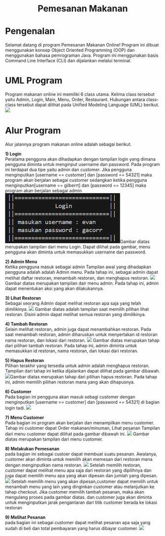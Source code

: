 # <p align="center">**Pemesanan Makanan**</p>

# **Pengenalan**
Selamat datang di program Pemesanan Makanan Online!
Program ini dibuat menggunakan konsep Object Oriented Programming (OOP) dan menggunakan bahasa pemrograman Java. Program ini menggunakan basis Command Line Interface (CLI) dan dijalankan melalui terminal.
<br>

# **UML Program**
Program makanan online ini memiliki 6 class utama. Kelima class tersebut yaitu Admin, Login, Main, Menu, Order, Restaurant. Hubungan antara class-class tersebut dapat dilihat pada Unified Modeling Language (UML) berikut.
<img src = "image/UML.jpg">
<br>

# **Alur Program**
Alur jalannya program makanan online adalah sebagai berikut.<br>

**1) Login** <br>
Peratama pengguna akan dihadapkan dengan tampilan login yang dimana pengguna diminta untuk menginput username dan password. Pada program ini terdapat dua tipe yaitu admin dan customer. Jika pengguna menginputkan [username == customer] dan [password == 54321] maka program akan berjalan sebagai customer sedangkan ketika pengguna menginputkan[username == gilberrt] dan [password == 12345] maka program akan berjalan sebagai admin
<img src = "image/login.png">Gambar diatas merupakan tampilan dari menu Login. Dapat dilihat pada gambar, menu pengguna akan diminta untuk memasukkan username dan password.

**2) Admin Menu**<br>
Ketika pengguna masuk sebagai admin Tampilan awal yang dihadapkan pengguna adalah adalah Admin menu. Pada tahap ini, sebagai admin dapat melihat daftar restoran, menambah restoran, dan menghapus restoran.
<img src = "image/menu_admin.png">Gambar diatas merupakan tampilan dair menu admin. Pada tahap ini, admin dapat menentukan aksi yang akan dilakukannya.

**3) Lihat Restoran**<br>
Sebagai seorang Admin dapat melihat restoran apa saja yang telah dimilikinya. 
<img src = "image/lihat_restoran.png"> Gambar diatas adalah tampilan saat memilih pilihan lihat restoran. Disini admin dapat melihat semua restoran yang dimilikinya. 

**4) Tambah Restoran**<br>
Selain melihat restoran, admin juga dapat menambahkan restoran. Pada saat menambah restoran, admin diharuskan untuk menyertakan id restoran nama restoran, dan lokasi dari restoran. 
<img src = "image/tambah_restoran.png"> Gambar diatas merupakan tahap dari pilihan tambah restoran. Pada tahap ini, admin diminta untuk memasukkan id restoran, nama restoran, dan lokasi dari restoran.

**5) Hapus Restoran**<br>
Pilihan terakhir yang tersedia untuk admin adalah menghapus restoran. Tampilan dari tahap ini ketika dijalankan dapat dilihat pada gambar dibawah.
<img src = "image/hapus_restoran.png">Gambar diatas merupakan tahap dari pilihan hapus restoran. Pada tahap ini, admin memilih pilihan restoran mana yang akan dihapusnya.

**6) Customer**<br>
Pada bagian ini pengguna akan masuk sebagi customer dengan menginputkan [username == customer] dan [password == 54321] di bagian login tadi. 
<img src = "image/intro_customer.png">

**7) Menu Customer**<br>
Pada bagian ini program akan berjalan dan menampilkan menu customer. Tahap ini customer dapat Order makanan/minuman, Lihat pesanan Tampilan dari menu customer dapat dilihat pada gambar dibawah ini.
<img src = "image/menu_customer.png"> Gambar diatas merupakan tampilan dari menu customer. 

**8) Melakukan Pemesanan**<br>
pada bagian ini sebagai custoer dapat membuat suatu pesanan. Awalanya, customer akan diminta untuk memilih akan memesan dari restoran mana dengan menginputkan nama restoran.
<img src = "image/buat_pesanan.png">
Setelah memilih restoran, customer dapat melihat menu apa saja dari restoran yang dipilihnya dan juga dapat memilih menu apa yang akan dipesan dan jumlah yang dipesan.
<img src = "image/list_menu_pesanan.png">
Setelah memilih menu yang akan dipesan,customer dapat memilih untuk menambah menu yang lain yang dinginkan customer atau melanjutkan ke tahap checkout. Jika customer memilih tambah pesanan, maka akan mengulang proses pada gambar diatas. dan customer juga akan diminta untuk menginputkan jarak pengantaran dari titik customer berada ke lokasi restoran

**9) Melihat Pesanan**<br>
pada bagian ini sebagai customer dapat melihat pesanan apa saja yang sudah di beli dan total pembayaran yang harus dibayar customer.
<img src = "image/buat_pesanan.png">
